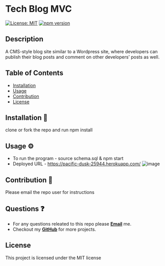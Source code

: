 # Tech Blog MVC

[![License: MIT](https://img.shields.io/badge/License-MIT-yellow.svg)](https://opensource.org/licenses/MIT)
[![npm version](https://badge.fury.io/js/npm.svg)](https://badge.fury.io/js/npm)

## Description
A CMS-style blog site similar to a Wordpress site, where developers can publish their blog posts and comment on other developers’ posts as well.

## Table of Contents
* [Installation](#installation)
* [Usage](#usage)
* [Contribution](#contribution)
* [License](#license)

## Installation 🧰
clone or fork the repo and run npm install

## Usage ⚙️
* To run the program - source schema.sql & npm start
* Deployed URL - https://pacific-dusk-25944.herokuapp.com/
![image](https://user-images.githubusercontent.com/120421650/234368613-618bd675-2a4b-45a1-bcfa-f02ed8f3488a.png)

## Contribution 🙏
Please email the repo user for instructions

## Questions ❓
* For any questions releated to this repo please [**Email**](mailto:aaturner1995@gmail.com) me.
* Checkout my [**GitHub**](https://github.com/aturner1995) for more projects.

## License

This project is licensed under the MIT license

